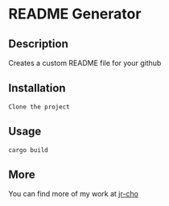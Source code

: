 # README Generator

## Description
Creates a custom README file for your github

## Installation
```
Clone the project
```

## Usage
```
cargo build
```

## More
 You can find more of my work at [jr-cho](www.github.com/jr-cho)
